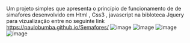 Um projeto simples que apresenta o princípio de funcionamento de de simafores desenvolvido em Html , Css3 , javascript na bibloteca Jquery para vizualização entre no seguinte link https://paulobumba.github.io/Semafores/
![image](https://github.com/PauloBumba/Semafores/assets/143729787/c72edd57-d432-4280-8e19-19c8e0739779) 
![image](https://github.com/PauloBumba/Semafores/assets/143729787/2fa15a36-01af-4785-9d7b-7eb62a4f438f)
![image](https://github.com/PauloBumba/Semafores/assets/143729787/d5a4b994-1be3-4855-a2be-1416a570ee20)
![image](https://github.com/PauloBumba/Semafores/assets/143729787/fa826049-a627-4bac-8d66-e6d433af2f64)

